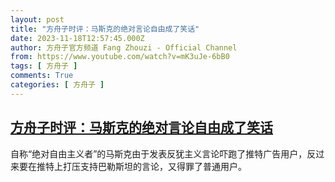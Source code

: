 ```yaml
---
layout: post
title: "方舟子时评：马斯克的绝对言论自由成了笑话"
date: 2023-11-18T12:57:45.000Z
author: 方舟子官方频道 Fang Zhouzi - Official Channel
from: https://www.youtube.com/watch?v=mK3uJe-6bB0
tags: [ 方舟子 ]
comments: True
categories: [ 方舟子 ]
---
```

<!--1700312265000-->
[方舟子时评：马斯克的绝对言论自由成了笑话](https://www.youtube.com/watch?v=mK3uJe-6bB0)
------

<div>
自称“绝对自由主义者”的马斯克由于发表反犹主义言论吓跑了推特广告用户，反过来要在推特上打压支持巴勒斯坦的言论，又得罪了普通用户。
</div>
